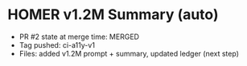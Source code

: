 # HOMER v1.2M Summary (auto)

- PR #2 state at merge time: MERGED
- Tag pushed: ci-a11y-v1
- Files: added v1.2M prompt + summary, updated ledger (next step)
